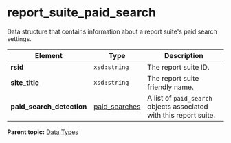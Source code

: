 # report\_suite\_paid\_search

Data structure that contains information about a report suite's paid search settings.

|Element|Type|Description|
|-------|----|-----------|
|**rsid** |`xsd:string` | The report suite ID. |
|**site\_title** |`xsd:string` | The report suite friendly name. |
|**paid\_search\_detection** |[paid\_searches](r_paid_searches.md#) | A list of `paid_search` objects associated with this report suite. |

**Parent topic:** [Data Types](../data_types/c_datatypes.md)

